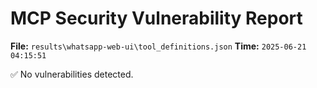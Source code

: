 # MCP Security Vulnerability Report
**File:** `results\whatsapp-web-ui\tool_definitions.json`
**Time:** `2025-06-21 04:15:51`

✅ No vulnerabilities detected.